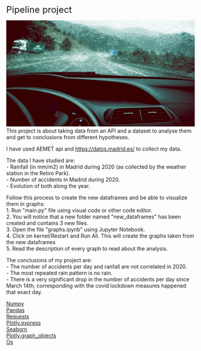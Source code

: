  <font size="5"> Pipeline project </font> <br />

![portada](images/portada.jpg)<br />
This project is about taking data from an API and a dataset to analyse them and get to conclusions from different hypotheses.<br />

I have used AEMET api and https://datos.madrid.es/ to collect my data.<br />

The data I have studied are:<br />
    - Rainfall (in mm/m2) in Madrid during 2020 (as collected by the weather station in the Retiro Park).<br />
    - Number of accidents in Madrid during 2020.<br />
    - Evolution of both along the year.<br />

Follow this process to create the new dataframes and be able to visualize them in graphs:<br />
    1. Run "main.py" file using visual code or other code editor.<br />
    2. You will notice that a new folder named "new_dataframes" has been created and contains 3 new files.<br />
    3. Open the file "graphs.ipynb" using Jupyter Notebook.<br />
    4. Click on kernel/Restart and Run All. This will create the graphs taken from the new dataframes<br />
    5. Read the description of every graph to read about the analysis.<br />

The conclusions of my project are:<br />
    - The number of accidents per day and ranfall are not correlated in 2020.<br />
    - The most repeated rain pattern is no rain. <br />
    - There is a very significant drop in the number of accidents per day since March 14th, corresponding with the covid lockdown measures happened that exact day.<br />

[Numpy](https://numpy.org/doc/)<br />
[Pandas](https://pandas.pydata.org/docs/)<br />
[Requests](https://docs.python-requests.org/en/latest/user/quickstart/)<br />
[Plotly.express](https://plotly.com/python/plotly-express/)<br />
[Seaborn](https://seaborn.pydata.org/)<br />
[Plotly.graph_objects](https://plotly.com/python-api-reference/)<br />
[Os](https://docs.python.org/3/library/os.html)<br />